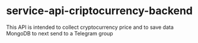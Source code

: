 # service-api-criptocurrency-backend

This API is intended to collect cryptocurrency price and to save data MongoDB to next send to a Telegram group